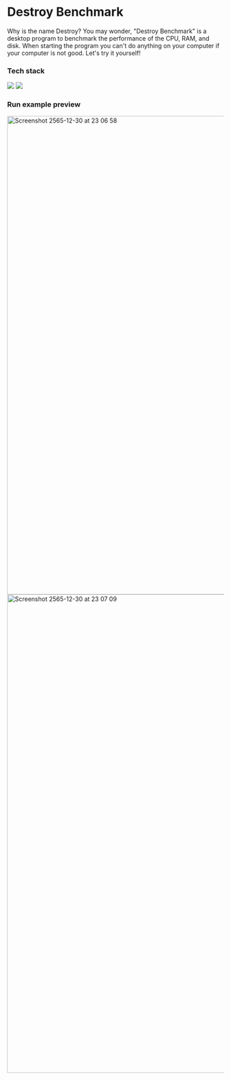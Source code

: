 # Destroy Benchmark

Why is the name Destroy? You may wonder, "Destroy Benchmark" is a desktop program to benchmark the performance of the CPU, RAM, and disk. When starting the program you can't do anything on your computer if your computer is not good. Let's try it yourself!

### Tech stack
<a href="https://www.figma.com"><img src="https://img.shields.io/badge/Figma-F24E1E?style=for-the-badge&logo=figma&logoColor=white" /></a>
<a href="https://www.python.org" /><img src="https://img.shields.io/badge/Python-3776AB?style=for-the-badge&logo=python&logoColor=white" /></a>

### Run example preview

<img width="1112" alt="Screenshot 2565-12-30 at 23 06 58" src="https://user-images.githubusercontent.com/78303835/210093530-96e98559-519d-47d8-bc89-d3ffdce12b5a.png">

<img width="1112" alt="Screenshot 2565-12-30 at 23 07 09" src="https://user-images.githubusercontent.com/78303835/210093540-2577adfd-8803-46af-a8dc-e24fc4b8e54d.png">
